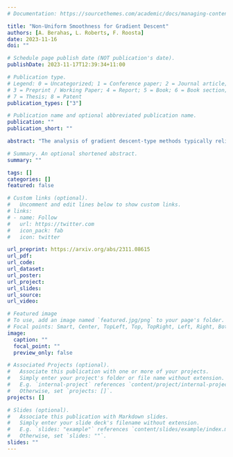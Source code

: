 ```yaml
---
# Documentation: https://sourcethemes.com/academic/docs/managing-content/

title: "Non-Uniform Smoothness for Gradient Descent"
authors: [A. Berahas, L. Roberts, F. Roosta]
date: 2023-11-16
doi: ""

# Schedule page publish date (NOT publication's date).
publishDate: 2023-11-17T12:39:34+11:00

# Publication type.
# Legend: 0 = Uncategorized; 1 = Conference paper; 2 = Journal article;
# 3 = Preprint / Working Paper; 4 = Report; 5 = Book; 6 = Book section;
# 7 = Thesis; 8 = Patent
publication_types: ["3"]

# Publication name and optional abbreviated publication name.
publication: ""
publication_short: ""

abstract: "The analysis of gradient descent-type methods typically relies on the Lipschitz continuity of the objective gradient. This generally requires an expensive hyperparameter tuning process to appropriately calibrate a stepsize for a given problem. In this work we introduce a local first-order smoothness oracle (LFSO) which generalizes the Lipschitz continuous gradients smoothness condition and is applicable to any twice-differentiable function. We show that this oracle can encode all relevant problem information for tuning stepsizes for a suitably modified gradient descent method and give global and local convergence results. We also show that LFSOs in this modified first-order method can yield global linear convergence rates for non-strongly convex problems with extremely flat minima, and thus improve over the lower bound on rates achievable by general (accelerated) first-order methods."

# Summary. An optional shortened abstract.
summary: ""

tags: []
categories: []
featured: false

# Custom links (optional).
#   Uncomment and edit lines below to show custom links.
# links:
# - name: Follow
#   url: https://twitter.com
#   icon_pack: fab
#   icon: twitter

url_preprint: https://arxiv.org/abs/2311.08615
url_pdf: 
url_code:
url_dataset:
url_poster:
url_project:
url_slides:
url_source:
url_video:

# Featured image
# To use, add an image named `featured.jpg/png` to your page's folder. 
# Focal points: Smart, Center, TopLeft, Top, TopRight, Left, Right, BottomLeft, Bottom, BottomRight.
image:
  caption: ""
  focal_point: ""
  preview_only: false

# Associated Projects (optional).
#   Associate this publication with one or more of your projects.
#   Simply enter your project's folder or file name without extension.
#   E.g. `internal-project` references `content/project/internal-project/index.md`.
#   Otherwise, set `projects: []`.
projects: []

# Slides (optional).
#   Associate this publication with Markdown slides.
#   Simply enter your slide deck's filename without extension.
#   E.g. `slides: "example"` references `content/slides/example/index.md`.
#   Otherwise, set `slides: ""`.
slides: ""
---
```


